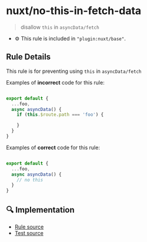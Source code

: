 # nuxt/no-this-in-fetch-data

> disallow `this` in `asyncData/fetch`

- :gear: This rule is included in `"plugin:nuxt/base"`.

## Rule Details

This rule is for preventing using `this` in `asyncData/fetch`

Examples of **incorrect** code for this rule:

```js

export default {
  ...foo,
  async asyncData() {
    if (this.$route.path === 'foo') {

    }
  }
}

```

Examples of **correct** code for this rule:

```js

export default {
  ...foo,
  async asyncData() {
    // no this
  }
}

```

## :mag: Implementation

- [Rule source](https://github.com/nuxt/eslint-plugin-nuxt/blob/master/lib/rules/no-this-in-fetch-data.js)
- [Test source](https://github.com/nuxt/eslint-plugin-nuxt/blob/master/lib/rules/__test__/no-this-in-fetch-data.test.js)

